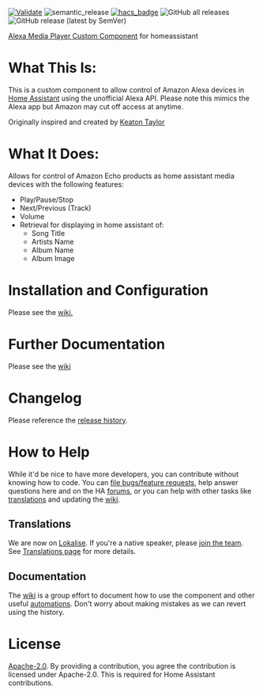 [![Validate](https://github.com/alandtse/alexa_media_player/actions/workflows/validate.yaml/badge.svg)](https://github.com/alandtse/alexa_media_player/actions/workflows/validate.yaml)
![semantic_release](https://github.com/alandtse/alexa_media_player/workflows/semantic_release/badge.svg)
[![hacs_badge](https://img.shields.io/badge/HACS-Default-orange.svg)](https://github.com/hacs/integration)
![GitHub all releases](https://img.shields.io/github/downloads/alandtse/alexa_media_player/total)
![GitHub release (latest by SemVer)](https://img.shields.io/github/downloads/alandtse/alexa_media_player/latest/total)

[Alexa Media Player Custom Component](https://github.com/alandtse/alexa_media_player) for homeassistant

# What This Is:

This is a custom component to allow control of Amazon Alexa devices in [Home Assistant](https://home-assistant.io) using the unofficial Alexa API. Please note this mimics the Alexa app but Amazon may cut off access at anytime.

Originally inspired and created by [Keaton Taylor](https://github.com/keatontaylor)

# What It Does:

Allows for control of Amazon Echo products as home assistant media devices with the following features:

- Play/Pause/Stop
- Next/Previous (Track)
- Volume
- Retrieval for displaying in home assistant of:
  - Song Title
  - Artists Name
  - Album Name
  - Album Image

# Installation and Configuration

Please see the [wiki.](https://github.com/alandtse/alexa_media_player/wiki/Configuration)

# Further Documentation

Please see the [wiki](https://github.com/alandtse/alexa_media_player/wiki)

# Changelog

Please reference the [release history](https://github.com/alandtse/alexa_media_player/releases).

# How to Help

While it'd be nice to have more developers, you can contribute without knowing how to code. You can [file bugs/feature requests](https://github.com/alandtse/alexa_media_player/issues), help answer questions here and on the HA [forums](https://community.home-assistant.io/t/echo-devices-alexa-as-media-player-testers-needed/58639), or you can help with other tasks like [translations](##translations) and updating the [wiki](https://github.com/alandtse/alexa_media_player/wiki).

## Translations

We are now on [Lokalise](https://app.lokalise.com/project/465185555eee18dd537ca6.39714580/). If you're a native speaker, please [join the team](https://lokalise.com/public/465185555eee18dd537ca6.39714580/). See [Translations page](https://github.com/alandtse/alexa_media_player/wiki/Translations) for more details.

## Documentation

The [wiki](https://github.com/alandtse/alexa_media_player/wiki) is a group effort to document how to use the component and other useful [automations](https://github.com/alandtse/alexa_media_player/wiki/Examples%3A-Automation). Don't worry about making mistakes as we can revert using the history.

# License

[Apache-2.0](LICENSE). By providing a contribution, you agree the contribution is licensed under Apache-2.0. This is required for Home Assistant contributions.
